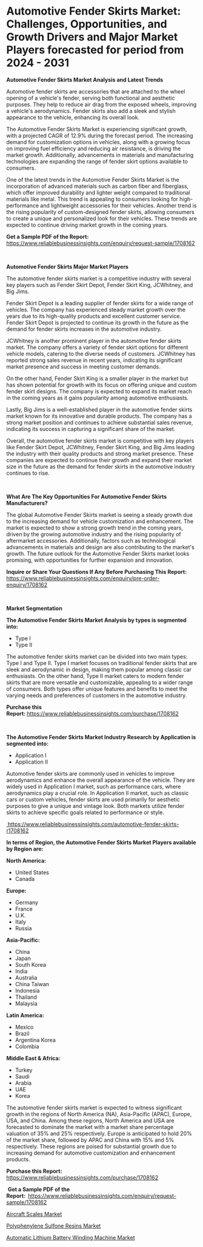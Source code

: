 <p><h1>Automotive Fender Skirts Market: Challenges, Opportunities, and Growth Drivers and Major Market Players forecasted for period from 2024 - 2031</h1></p><p><strong>Automotive Fender Skirts Market Analysis and Latest Trends</strong></p>
<p><p>Automotive fender skirts are accessories that are attached to the wheel opening of a vehicle's fender, serving both functional and aesthetic purposes. They help to reduce air drag from the exposed wheels, improving a vehicle's aerodynamics. Fender skirts also add a sleek and stylish appearance to the vehicle, enhancing its overall look.</p><p>The Automotive Fender Skirts Market is experiencing significant growth, with a projected CAGR of 12.9% during the forecast period. The increasing demand for customization options in vehicles, along with a growing focus on improving fuel efficiency and reducing air resistance, is driving the market growth. Additionally, advancements in materials and manufacturing technologies are expanding the range of fender skirt options available to consumers.</p><p>One of the latest trends in the Automotive Fender Skirts Market is the incorporation of advanced materials such as carbon fiber and fiberglass, which offer improved durability and lighter weight compared to traditional materials like metal. This trend is appealing to consumers looking for high-performance and lightweight accessories for their vehicles. Another trend is the rising popularity of custom-designed fender skirts, allowing consumers to create a unique and personalized look for their vehicles. These trends are expected to continue driving market growth in the coming years.</p></p>
<p><strong>Get a Sample PDF of the Report:&nbsp;</strong> <a href="https://www.reliablebusinessinsights.com/enquiry/request-sample/1708162">https://www.reliablebusinessinsights.com/enquiry/request-sample/1708162</a></p>
<p>&nbsp;</p>
<p><strong>Automotive Fender Skirts Major Market Players</strong></p>
<p><p>The automotive fender skirts market is a competitive industry with several key players such as Fender Skirt Depot, Fender Skirt King, JCWhitney, and Big Jims. </p><p>Fender Skirt Depot is a leading supplier of fender skirts for a wide range of vehicles. The company has experienced steady market growth over the years due to its high-quality products and excellent customer service. Fender Skirt Depot is projected to continue its growth in the future as the demand for fender skirts increases in the automotive industry.</p><p>JCWhitney is another prominent player in the automotive fender skirts market. The company offers a variety of fender skirt options for different vehicle models, catering to the diverse needs of customers. JCWhitney has reported strong sales revenue in recent years, indicating its significant market presence and success in meeting customer demands.</p><p>On the other hand, Fender Skirt King is a smaller player in the market but has shown potential for growth with its focus on offering unique and custom fender skirt designs. The company is expected to expand its market reach in the coming years as it gains popularity among automotive enthusiasts.</p><p>Lastly, Big Jims is a well-established player in the automotive fender skirts market known for its innovative and durable products. The company has a strong market position and continues to achieve substantial sales revenue, indicating its success in capturing a significant share of the market.</p><p>Overall, the automotive fender skirts market is competitive with key players like Fender Skirt Depot, JCWhitney, Fender Skirt King, and Big Jims leading the industry with their quality products and strong market presence. These companies are expected to continue their growth and expand their market size in the future as the demand for fender skirts in the automotive industry continues to rise.</p></p>
<p>&nbsp;</p>
<p><strong>What Are The Key Opportunities For Automotive Fender Skirts Manufacturers?</strong></p>
<p><p>The global Automotive Fender Skirts market is seeing a steady growth due to the increasing demand for vehicle customization and enhancement. The market is expected to show a strong growth trend in the coming years, driven by the growing automotive industry and the rising popularity of aftermarket accessories. Additionally, factors such as technological advancements in materials and design are also contributing to the market's growth. The future outlook for the Automotive Fender Skirts market looks promising, with opportunities for further expansion and innovation.</p></p>
<p><strong>Inquire or Share Your Questions If Any Before Purchasing This Report:</strong> <a href="https://www.reliablebusinessinsights.com/enquiry/pre-order-enquiry/1708162">https://www.reliablebusinessinsights.com/enquiry/pre-order-enquiry/1708162</a></p>
<p>&nbsp;</p>
<p><strong>Market Segmentation</strong></p>
<p><strong>The Automotive Fender Skirts Market Analysis by types is segmented into:</strong></p>
<p><ul><li>Type I</li><li>Type II</li></ul></p>
<p><p>The automotive fender skirts market can be divided into two main types: Type I and Type II. Type I market focuses on traditional fender skirts that are sleek and aerodynamic in design, making them popular among classic car enthusiasts. On the other hand, Type II market caters to modern fender skirts that are more versatile and customizable, appealing to a wider range of consumers. Both types offer unique features and benefits to meet the varying needs and preferences of customers in the automotive industry.</p></p>
<p><strong>Purchase this Report:&nbsp;</strong><a href="https://www.reliablebusinessinsights.com/purchase/1708162">https://www.reliablebusinessinsights.com/purchase/1708162</a></p>
<p>&nbsp;</p>
<p><strong>The Automotive Fender Skirts Market Industry Research by Application is segmented into:</strong></p>
<p><ul><li>Application I</li><li>Application II</li></ul></p>
<p><p>Automotive fender skirts are commonly used in vehicles to improve aerodynamics and enhance the overall appearance of the vehicle. They are widely used in Application I market, such as performance cars, where aerodynamics play a crucial role. In Application II market, such as classic cars or custom vehicles, fender skirts are used primarily for aesthetic purposes to give a unique and vintage look. Both markets utilize fender skirts to achieve specific goals related to performance or style.</p></p>
<p><a href="https://www.reliablebusinessinsights.com/automotive-fender-skirts-r1708162">&nbsp;https://www.reliablebusinessinsights.com/automotive-fender-skirts-r1708162</a></p>
<p><strong>In terms of Region, the Automotive Fender Skirts Market Players available by Region are:</strong></p>
<p>
    <p> <strong> North America: </strong>
        <ul>
            <li>United States</li>
            <li>Canada</li>
        </ul>
        </p> 
    <p> <strong> Europe: </strong>
        <ul>
            <li>Germany</li>
            <li>France</li>
            <li>U.K.</li>
            <li>Italy</li>
            <li>Russia</li>
        </ul>
        </p> 
    <p> <strong> Asia-Pacific: </strong>
        <ul>
            <li>China</li>
            <li>Japan</li>
            <li>South Korea</li>
            <li>India</li>
            <li>Australia</li>
            <li>China Taiwan</li>
            <li>Indonesia</li>
            <li>Thailand</li>
            <li>Malaysia</li>
        </ul>
        </p> 
    <p> <strong> Latin America: </strong>
        <ul>
            <li>Mexico</li>
            <li>Brazil</li>
            <li>Argentina Korea</li>
            <li>Colombia</li>
        </ul>
        </p> 
    <p> <strong> Middle East & Africa: </strong>
        <ul>
            <li>Turkey</li>
            <li>Saudi</li>
            <li>Arabia</li>
            <li>UAE</li>
            <li>Korea</li>
        </ul>
    </p>
    </p>
<p><p>The automotive fender skirts market is expected to witness significant growth in the regions of North America (NA), Asia-Pacific (APAC), Europe, USA, and China. Among these regions, North America and USA are forecasted to dominate the market with a market share percentage valuation of 35% and 25% respectively. Europe is anticipated to hold 20% of the market share, followed by APAC and China with 15% and 5% respectively. These regions are poised for substantial growth due to increasing demand for automotive customization and enhancement products.</p></p>
<p><strong>Purchase this Report: </strong><a href="https://www.reliablebusinessinsights.com/purchase/1708162">https://www.reliablebusinessinsights.com/purchase/1708162</a></p>
<p>&nbsp;<strong>Get a Sample PDF of the Report:&nbsp;&nbsp;</strong><a href="https://www.reliablebusinessinsights.com/enquiry/request-sample/1708162">https://www.reliablebusinessinsights.com/enquiry/request-sample/1708162</a></p>
<p><strong></strong></p>
<p><p><a href="https://github.com/sofayahoo2023/Market-Research-Report-List-4/blob/main/aircraft-scales-market.md">Aircraft Scales Market</a></p><p><a href="https://view.publitas.com/reportprime-1/analyzing-polyphenylene-sulfone-resins-market-global-industry-perspective-and-forecast-2024-to-2031/">Polyphenylene Sulfone Resins Market</a></p><p><a href="https://view.publitas.com/reportprime-1/global-automatic-lithium-battery-winding-machine-industry-types-applications-market-players-regional-growth-analysis-and-future-scenarios-2024-2031/">Automatic Lithium Battery Winding Machine Market</a></p></p>